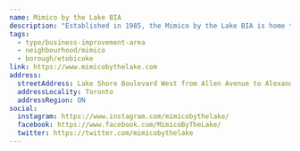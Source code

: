 ```yaml
---
name: Mimico by the Lake BIA
description: "Established in 1985, the Mimico by the Lake BIA is home to over 75 vibrant, unique, and Canadian owned businesses. Its mandate is to work with businesses to improve the area, attract residents to shop and to organize events that create and cultivate a community spirit. A stone's throw away from the downtown core, our little stretch of Lakeshore moves just a little bit slower."
tags:
  - type/business-improvement-area
  - neighbourhood/mimico
  - borough/etobicoke
link: https://www.mimicobythelake.com
address:
  streetAddress: Lake Shore Boulevard West from Allen Avenue to Alexander Street
  addressLocality: Toronto
  addressRegion: ON
social:
  instagram: https://www.instagram.com/mimicobythelake/
  facebook: https://www.facebook.com/MimicoByTheLake/
  twitter: https://twitter.com/mimicobythelake
---
```

